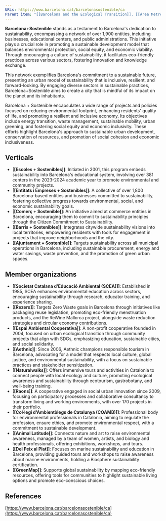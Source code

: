 ```yaml
---
URLs: https://www.barcelona.cat/barcelonasostenible/ca
Parent item: "[[Barcelona and the Ecological Transition]], [[Àrea Metropolitana de Barcelona]], [[Ajuntament de Barcelona]]"
---
```

**Barcelona+Sostenible** stands as a testament to Barcelona's dedication to sustainability, encompassing a network of over 1,900 entities, including businesses, educational centers, and public administrations. This initiative plays a crucial role in promoting a sustainable development model that balances environmental protection, social equity, and economic viability. Through encouraging a culture of sustainability, it facilitates eco-friendly practices across various sectors, fostering innovation and knowledge exchange.

This network exemplifies Barcelona's commitment to a sustainable future, presenting an urban model of sustainability that is inclusive, resilient, and forward-looking. By engaging diverse sectors in sustainable practices, Barcelona+Sostenible aims to create a city that is mindful of its impact on the planet and its inhabitants.

Barcelona + Sostenible encapsulates a wide range of projects and policies focused on reducing environmental footprint, enhancing residents' quality of life, and promoting a resilient and inclusive economy. Its objectives include energy transition, waste management, sustainable mobility, urban greening, and fostering social equity and economic inclusivity. These efforts highlight Barcelona's approach to sustainable urban development, conservation of resources, and promotion of social cohesion and economic inclusiveness.

## Verticals

- **[[Escoles + Sostenibles]]**: Initiated in 2001, this program embeds sustainability into Barcelona's educational system, involving over 381 centers in the 2023-2024 academic year to promote environmental and community projects.
- **[[Entitats i Empreses + Sostenibles]]**: A collective of over 1,800 Barcelona-based entities and businesses committed to sustainability, fostering collective progress towards environmental, social, and economic sustainability goals.
- **[[Comerç + Sostenible]]**: An initiative aimed at commerce entities in Barcelona, encouraging them to commit to sustainability principles through the Citizen Commitment to Sustainability.
- **[[Barris + Sostenibles]]**: Integrates citywide sustainability visions into local territories, empowering residents with tools for engagement in projects that improve neighborhoods and the city.
- **[[Ajuntament + Sostenible]]**: Targets sustainability across all municipal operations in Barcelona, including sustainable procurement, energy and water savings, waste prevention, and the promotion of green urban spaces.

## Member organizations

- **[[Societat Catalana d’Educació Ambiental (SCEA)]]**: Established in 1985, SCEA enhances environmental education across sectors, encouraging sustainability through research, educator training, and experience sharing.
- **[[Rezero]]**: Targets Zero Waste goals in Barcelona through initiatives like packaging reuse legislation, promoting eco-friendly menstruation products, and the ReWine Mallorca project, alongside waste reduction strategies and circular economy contributions.
- **[[Espai Ambiental Cooperativa]]**: A non-profit cooperative founded in 2004, focused on urban ecological transition through community projects that align with SDGs, emphasizing education, sustainable cities, and social solidarity.
- **[[Aethnic]]**: Since 2006, Aethnic champions responsible tourism in Barcelona, advocating for a model that respects local culture, global justice, and environmental sustainability, with a focus on sustainable practices and stakeholder sensitization.
- **[[Naturalwalks]]**: Offers immersive tours and activities in Catalonia to connect people with local ecology and culture, promoting ecological awareness and sustainability through ecotourism, gastrobotany, and well-being training.
- **[[Raons]]**: A cooperative engaged in social urban innovation since 2009, focusing on participatory processes and collaborative consultancy to transform living and working environments, with over 170 projects in their portfolio.
- **[[Col·legi d'Ambientòlegs de Catalunya (COAMB)]]**: Professional body for environmental professionals in Catalonia, aiming to regulate the profession, ensure ethics, and promote environmental respect, with a commitment to sustainable development.
- **[[Animal Latitude]]**: Connects nature and art to raise environmental awareness, managed by a team of women, artists, and biology and health professionals, offering exhibitions, workshops, and tours.
- **[[Del Peix al Plat]]**: Focuses on marine sustainability and education in Barcelona, providing guided tours and workshops to raise awareness about marine environments, holding a Biosphere sustainability certification.
- **[[GreenMap]]**: Supports global sustainability by mapping eco-friendly resources, offering tools for communities to highlight sustainable living options and promote eco-conscious choices.

## References

[https://www.barcelona.cat/barcelonasostenible/ca](https://www.barcelona.cat/barcelonasostenible/ca)